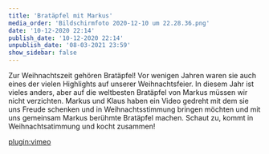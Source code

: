 ```yaml
---
title: 'Bratäpfel mit Markus'
media_order: 'Bildschirmfoto 2020-12-10 um 22.28.36.png'
date: '10-12-2020 22:14'
publish_date: '10-12-2020 22:14'
unpublish_date: '08-03-2021 23:59'
show_sidebar: false
---
```


Zur Weihnachtszeit gehören Bratäpfel! Vor wenigen Jahren waren sie auch eines der vielen Highlights auf unserer Weihnachtsfeier. In diesem Jahr ist vieles anders, aber auf die weltbesten Bratäpfel von Markus müssen wir nicht verzichten. Markus und Klaus haben ein Video gedreht mit dem sie uns Freude schenken und in Weihnachtsstimmung bringen möchten und mit uns gemeinsam Markus berühmte Bratäpfel machen. Schaut zu, kommt in Weihnachtsatimmung und kocht zusammen!

[plugin:vimeo](https://vimeo.com/488861684)